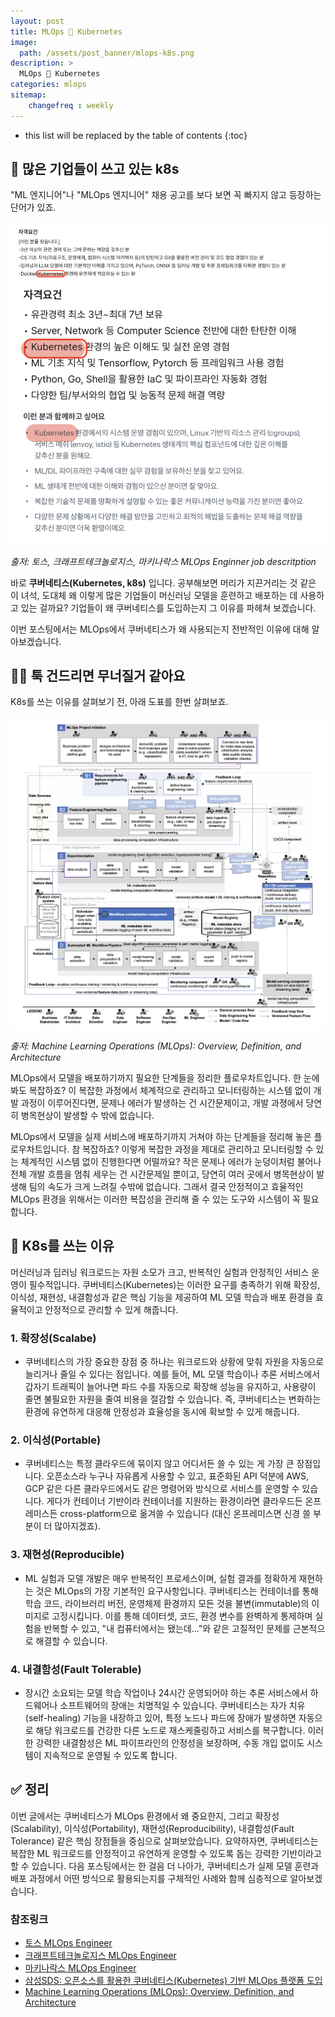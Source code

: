 ```yaml
---
layout: post
title: MLOps 💙 Kubernetes
image: 
  path: /assets/post_banner/mlops-k8s.png
description: >
  MLOps 💙 Kubernetes
categories: mlops
sitemap:
    changefreq : weekly
---
```


* this list will be replaced by the table of contents
{:toc}

## 🦾 많은 기업들이 쓰고 있는 k8s

"ML 엔지니어"나 "MLOps 엔지니어" 채용 공고를 보다 보면 꼭 빠지지 않고 등장하는 단어가 있죠. 

![k8s-jd](<../../assets/img/blog/mlops-k8s/mlops-jd.png>)

*출저: 토스, 크래프트테크놀로지스, 마키나락스 MLOps Enginner job descritption*

바로 **쿠버네티스(Kubernetes, k8s)** 입니다. 공부해보면 머리가 지끈거리는 것 같은 이 녀석, 도대체 왜 이렇게 많은 기업들이 머신러닝 모델을 훈련하고 배포하는 데 사용하고 있는 걸까요? 기업들이 왜 쿠버네티스를 도입하는지 그 이유를 파헤쳐 보겠습니다.

이번 포스팅에서는 MLOps에서 쿠버네티스가 왜 사용되는지 전반적인 이유에 대해 알아보겠습니다.

## 😵‍💫 툭 건드리면 무너질거 같아요

K8s를 쓰는 이유를 살펴보기 전, 아래 도표를 한번 살펴보죠. 

![k8s-complex](../../assets/img/blog/mlops-k8s/complex-mlops.png)

*출저: Machine Learning Operations (MLOps):
Overview, Definition, and Architecture*

MLOps에서 모델을 배포하기까지 필요한 단계들을 정리한 플로우차트입니다. 한 눈에 봐도 복잡하죠? 이 복잡한 과정에서 체계적으로 관리하고 모니터링하는 시스템 없이 개발 과정이 이루어진다면, 문제나 에러가 발생하는 건 시간문제이고, 개발 과졍에서 당연히 병목현상이 발생할 수 밖에 없습니다.  

MLOps에서 모델을 실제 서비스에 배포하기까지 거쳐야 하는 단계들을 정리해 놓은 플로우차트입니다. 참 복잡하죠? 이렇게 복잡한 과정을 제대로 관리하고 모니터링할 수 있는 체계적인 시스템 없이 진행한다면 어떨까요? 작은 문제나 에러가 눈덩이처럼 불어나 전체 개발 흐름을 멈춰 세우는 건 시간문제일 뿐이고, 당연히 여러 곳에서 병목현상이 발생해 팀의 속도가 크게 느려질 수밖에 없습니다. 그래서 결국 안정적이고 효율적인 MLOps 환경을 위해서는 이러한 복잡성을 관리해 줄 수 있는 도구와 시스템이 꼭 필요합니다.


## 🐳 K8s를 쓰는 이유

머신러닝과 딥러닝 워크로드는 자원 소모가 크고, 반복적인 실험과 안정적인 서비스 운영이 필수적입니다. 쿠버네티스(Kubernetes)는 이러한 요구를 충족하기 위해 확장성, 이식성, 재현성, 내결함성과 같은 핵심 기능을 제공하여 ML 모델 학습과 배포 환경을 효율적이고 안정적으로 관리할 수 있게 해줍니다.

### 1. **확장성(Scalabe)**
   - 쿠버네티스의 가장 중요한 장점 중 하나는 워크로드와 상황에 맞춰 자원을 자동으로 늘리거나 줄일 수 있다는 점입니다. 예를 들어, ML 모델 학습이나 추론 서비스에서 갑자기 트래픽이 늘어나면 파드 수를 자동으로 확장해 성능을 유지하고, 사용량이 줄면 불필요한 자원을 줄여 비용을 절감할 수 있습니다. 즉, 쿠버네티스는 변화하는 환경에 유연하게 대응해 안정성과 효율성을 동시에 확보할 수 있게 해줍니다.

### 2. **이식성(Portable)**
   - 쿠버네티스는 특정 클라우드에 묶이지 않고 어디서든 쓸 수 있는 게 가장 큰 장점입니다. 오픈소스라 누구나 자유롭게 사용할 수 있고, 표준화된 API 덕분에 AWS, GCP 같은 다른 클라우드에서도 같은 명령어와 방식으로 서비스를 운영할 수 있습니다. 게다가 컨테이너 기반이라 컨테이너를 지원하는 환경이라면 클라우드든 온프레미스든 cross-platform으로 옮겨쓸 수 있습니다 (대신 온프레미스면 신경 쓸 부분이 더 많아지겠죠).

### 3. **재현성(Reproducible)**
   - ML 실험과 모델 개발은 매우 반복적인 프로세스이며, 실험 결과를 정확하게 재현하는 것은 MLOps의 가장 기본적인 요구사항입니다. 쿠버네티스는 컨테이너를 통해 학습 코드, 라이브러리 버전, 운영체제 환경까지 모든 것을 불변(immutable)의 이미지로 고정시킵니다. 이를 통해 데이터셋, 코드, 환경 변수를 완벽하게 통제하며 실험을 반복할 수 있고, "내 컴퓨터에서는 됐는데..."와 같은 고질적인 문제를 근본적으로 해결할 수 있습니다.

### 4. **내결함성(Fault Tolerable)**
   - 장시간 소요되는 모델 학습 작업이나 24시간 운영되어야 하는 추론 서비스에서 하드웨어나 소프트웨어의 장애는 치명적일 수 있습니다. 쿠버네티스는 자가 치유(self-healing) 기능을 내장하고 있어, 특정 노드나 파드에 장애가 발생하면 자동으로 해당 워크로드를 건강한 다른 노드로 재스케줄링하고 서비스를 복구합니다. 이러한 강력한 내결함성은 ML 파이프라인의 안정성을 보장하며, 수동 개입 없이도 시스템이 지속적으로 운영될 수 있도록 합니다.

## ✅ 정리

이번 글에서는 쿠버네티스가 MLOps 환경에서 왜 중요한지, 그리고 확장성(Scalability), 이식성(Portability), 재현성(Reproducibility), 내결함성(Fault Tolerance) 같은 핵심 장점들을 중심으로 살펴보았습니다. 요약하자면, 쿠버네티스는 복잡한 ML 워크로드를 안정적이고 유연하게 운영할 수 있도록 돕는 강력한 기반이라고 할 수 있습니다. 다음 포스팅에서는 한 걸음 더 나아가, 쿠버네티스가 실제 모델 훈련과 배포 과정에서 어떤 방식으로 활용되는지를 구체적인 사례와 함께 심층적으로 알아보겠습니다.



### 참조링크
- [토스 MLOps Engineer](https://toss.im/career/job-detail?job_id=6072871003)
- [크래프트테크놀로지스 MLOps Engineer](https://www.wanted.co.kr/wd/297084)
- [마키나락스 MLOps Engineer](https://www.wanted.co.kr/wd/302165)
- [삼성SDS: 오픈소스를 활용한 쿠버네티스(Kubernetes) 기반 MLOps 플랫폼 도입](https://www.samsungsds.com/kr/techreport/kubernetes-mlops.html)
- [Machine Learning Operations (MLOps):
Overview, Definition, and Architecture](https://arxiv.org/pdf/2205.02302)